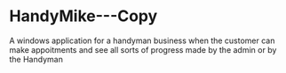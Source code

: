 # HandyMike---Copy

A windows application for a handyman business when the customer can make appoitments and see all sorts of progress made by the admin or by the Handyman
